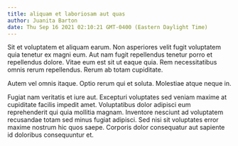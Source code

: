 ```yaml
---
title: aliquam et laboriosam aut quas
author: Juanita Barton
date: Thu Sep 16 2021 02:10:21 GMT-0400 (Eastern Daylight Time)
---
```

Sit et voluptatem et aliquam earum. Non asperiores velit fugit voluptatem quia tenetur ex magni eum. Aut nam fugit repellendus tenetur porro et repellendus dolore. Vitae eum est sit ut eaque quia. Rem necessitatibus omnis rerum repellendus. Rerum ab totam cupiditate.

 Autem vel omnis itaque. Optio rerum qui et soluta. Molestiae atque neque in.

 Fugiat nam veritatis et iure aut. Excepturi voluptates sed veniam maxime at cupiditate facilis impedit amet. Voluptatibus dolor adipisci eum reprehenderit qui quia mollitia magnam. Inventore nesciunt ad voluptatem recusandae totam sed minus fugiat adipisci. Sed nisi sit voluptates error maxime nostrum hic quos saepe. Corporis dolor consequatur aut sapiente id doloribus consequuntur et.